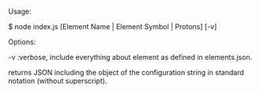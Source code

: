 Usage:

$ node index.js [Element Name | Element Symbol | Protons] [-v]

Options: 

-v	:verbose, include everything about element as defined in elements.json.

returns JSON including the object of the configuration string in standard notation (without superscript).